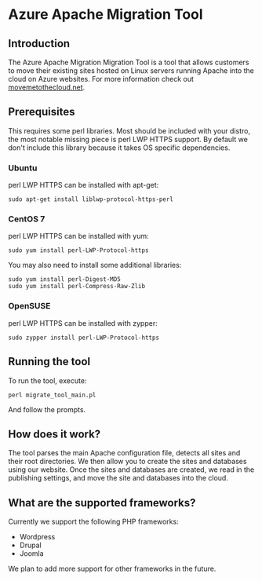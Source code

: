# Azure Apache Migration Tool
## Introduction
The Azure Apache Migration Migration Tool is a tool that allows customers to move their existing sites hosted on Linux servers running Apache into the cloud on Azure websites. For more information check out [movemetothecloud.net](https://www.movemetothecloud.net/).

## Prerequisites
This requires some perl libraries. Most should be included with your distro, the most notable missing piece is perl LWP HTTPS support. By default we don't include this library because it takes OS specific dependencies.

### Ubuntu
perl LWP HTTPS can be installed with apt-get:

```
sudo apt-get install liblwp-protocol-https-perl
```

### CentOS 7
perl LWP HTTPS can be installed with yum:

```
sudo yum install perl-LWP-Protocol-https
```

You may also need to install some additional libraries:
```
sudo yum install perl-Digest-MD5
sudo yum install perl-Compress-Raw-Zlib
```

### OpenSUSE
perl LWP HTTPS can be installed with zypper:
```
sudo zypper install perl-LWP-Protocol-https
```

## Running the tool
To run the tool, execute:

```
perl migrate_tool_main.pl
```

And follow the prompts.

## How does it work?
The tool parses the main Apache configuration file, detects all sites and their root directories.
We then allow you to create the sites and databases using our website.
Once the sites and databases are created, we read in the publishing settings, and move the site and databases into the cloud.

## What are the supported frameworks?
Currently we support the following PHP frameworks:
- Wordpress
- Drupal
- Joomla

We plan to add more support for other frameworks in the future.